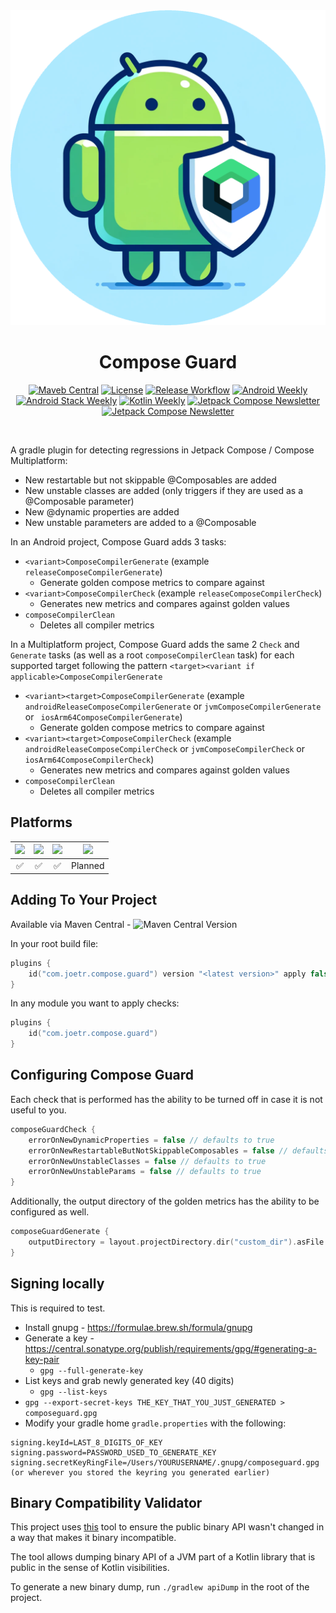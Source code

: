 <div align="center">
  <img src="assets/compose_guard_icon.png" width="512">
  <h1>Compose Guard</h1>
</div>

<p align="center">
  <a href="https://central.sonatype.com/namespace/com.joetr.compose.guard"><img alt="Maveb Central" src="https://img.shields.io/maven-central/v/com.joetr.compose.guard/com.joetr.compose.guard.gradle.plugin"/></a>
  <a href="https://opensource.org/license/mit/"><img alt="License" src="https://img.shields.io/badge/License-MIT-blue.svg"/></a>
  <a href="https://github.com/j-roskopf/ComposeGuard/actions/workflows/release.yml"><img alt="Release Workflow" src="https://github.com/j-roskopf/ComposeGuard/actions/workflows/release.yml/badge.svg"/></a>
  <a href="https://androidweekly.net/issues/issue-624"><img alt="Android Weekly" src="https://img.shields.io/badge/News-Android_Weekly_%23624-palevioletred?logo=android"/></a>
  <a href="https://blog.canopas.com/android-stack-weekly-issue-126-e892cc8bf543"><img alt="Android Stack Weekly" src="https://img.shields.io/badge/News-Android_Stack_Weekly_%23126-palevioletred?logo=android"/></a>
  <a href="https://mailchi.mp/kotlinweekly/kotlin-weekly-408"><img alt="Kotlin Weekly" src="https://img.shields.io/badge/News-Kotlin_Weekly_%23408-palevioletred?logo=kotlin"/></a>
  <a href="https://jetc.dev/issues/215#github-j-roskopf--composeguard"><img alt="Jetpack Compose Newsletter" src="https://img.shields.io/badge/News-Jetpack_Compose_Newsletter_%23215-palevioletred?logo=jetpackcompose"/></a>
  <a href="https://jetc.dev/issues/216#compose-guard-detecting-regressions-in-jetpack-compose"><img alt="Jetpack Compose Newsletter" src="https://img.shields.io/badge/News-Jetpack_Compose_Newsletter_%23216-palevioletred?logo=jetpackcompose"/></a>
</p><br>


A gradle plugin for detecting regressions in Jetpack Compose / Compose Multiplatform:
* New restartable but not skippable @Composables are added
* New unstable classes are added (only triggers if they are used as a @Composable parameter)
* New @dynamic properties are added
* New unstable parameters are added to a @Composable

In an Android project, Compose Guard adds 3 tasks:
* `<variant>ComposeCompilerGenerate` (example `releaseComposeCompilerGenerate`)
  - Generate golden compose metrics to compare against
* `<variant>ComposeCompilerCheck` (example `releaseComposeCompilerCheck`)
  - Generates new metrics and compares against golden values
* `composeCompilerClean`
  - Deletes all compiler metrics

In a Multiplatform project, Compose Guard adds the same 2 `Check` and `Generate` tasks (as well as a root `composeCompilerClean` task) for each supported target following the pattern `<target><variant if applicable>ComposeCompilerGenerate`
* `<variant><target>ComposeCompilerGenerate` (example `androidReleaseComposeCompilerGenerate` or `jvmComposeCompilerGenerate` or ` iosArm64ComposeCompilerGenerate`)
  - Generate golden compose metrics to compare against
* `<variant><target>ComposeCompilerCheck` (example `androidReleaseComposeCompilerCheck` or `jvmComposeCompilerCheck` or ` iosArm64ComposeCompilerCheck`)
  - Generates new metrics and compares against golden values
* `composeCompilerClean`
  - Deletes all compiler metrics

## Platforms
![](https://img.shields.io/badge/Android-black.svg?style=for-the-badge&logo=android) | ![](https://img.shields.io/badge/iOS-black.svg?style=for-the-badge&logo=apple) | ![](https://img.shields.io/badge/Desktop-black.svg?style=for-the-badge&logo=apple) | ![](https://img.shields.io/badge/Web-black.svg?style=for-the-badge&logo=google-chrome)
:----: | :----: |:----------------------------------------------------------------------------------:| :----:
✅ | ✅ |                                         ✅                                          | Planned


## Adding To Your Project

Available via Maven Central - ![Maven Central Version](https://img.shields.io/maven-central/v/com.joetr.compose.guard/com.joetr.compose.guard.gradle.plugin)

In your root build file:

```kotlin
plugins {
    id("com.joetr.compose.guard") version "<latest version>" apply false
}
```

In any module you want to apply checks:

```kotlin
plugins {
    id("com.joetr.compose.guard")
}
```

## Configuring Compose Guard

Each check that is performed has the ability to be turned off in case it is not useful to you.

```kts
composeGuardCheck {
    errorOnNewDynamicProperties = false // defaults to true
    errorOnNewRestartableButNotSkippableComposables = false // defaults to true
    errorOnNewUnstableClasses = false // defaults to true
    errorOnNewUnstableParams = false // defaults to true
}
```

Additionally, the output directory of the golden metrics has the ability to be configured as well.

```kotlin
composeGuardGenerate {
    outputDirectory = layout.projectDirectory.dir("custom_dir").asFile
}
```

## Signing locally

This is required to test.

* Install gnupg - https://formulae.brew.sh/formula/gnupg
* Generate a key - https://central.sonatype.org/publish/requirements/gpg/#generating-a-key-pair
  * `gpg --full-generate-key` 
* List keys and grab newly generated key (40 digits)
  * `gpg --list-keys`
* `gpg --export-secret-keys THE_KEY_THAT_YOU_JUST_GENERATED > composeguard.gpg`
* Modify your gradle home `gradle.properties` with the following:
```
signing.keyId=LAST_8_DIGITS_OF_KEY
signing.password=PASSWORD_USED_TO_GENERATE_KEY
signing.secretKeyRingFile=/Users/YOURUSERNAME/.gnupg/composeguard.gpg (or wherever you stored the keyring you generated earlier)
```

## Binary Compatibility Validator

This project uses [this](https://github.com/Kotlin/binary-compatibility-validator) tool to ensure the public binary API wasn't changed in a way that makes it binary incompatible.

The tool allows dumping binary API of a JVM part of a Kotlin library that is public in the sense of Kotlin visibilities.

To generate a new binary dump, run `./gradlew apiDump` in the root of the project.
